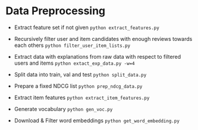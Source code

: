 # Data Preprocessing

- Extract feature set if not given `python extract_features.py`

- Recursively filter user and item candidates with enough reviews towards each others `python filter_user_item_lists.py`

- Extract data with explanations from raw data with respect to filtered users and items `python extact_exp_data.py -w=4`

- Split data into train, val and test `python split_data.py`

- Prepare a fixed NDCG list `python prep_ndcg_data.py`

- Extract item features `python extract_item_features.py`

- Generate vocabulary `python gen_voc.py`

- Download & Filter word embeddings `python get_word_embedding.py`
